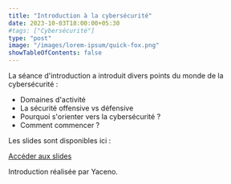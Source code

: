 ```yaml
---
title: "Introduction à la cybersécurité"
date: 2023-10-03T18:00:00+05:30
#tags: ["Cybersécurité"]
type: "post"
image: "/images/lorem-ipsum/quick-fox.png"
showTableOfContents: false
---
```


La séance d'introduction a introduit divers points du monde de la cybersécurité :
- Domaines d'activité
- La sécurité offensive vs défensive
- Pourquoi s'orienter vers la cybersécurité ?
- Comment commencer ?

Les slides sont disponibles ici : 

[Accéder aux slides](https://drive.google.com/file/d/1zjxC3DvMFcuOecFv8izXsHclv4y-pbA5/view)

Introduction réalisée par Yaceno.

